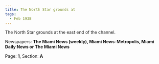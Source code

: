 ```yaml
---  
title: The North Star grounds at  
tags:  
  - Feb 1938  
---  
```

  
The North Star grounds at the east end of the channel.  
  
Newspapers: **The Miami News (weekly), Miami News-Metropolis, Miami Daily News or The Miami News**  
  
Page: **1**, Section: **A** 
